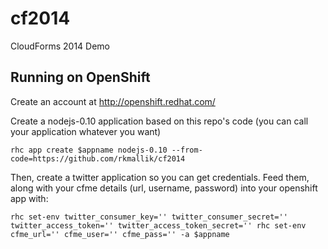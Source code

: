 cf2014
================

CloudForms 2014 Demo

Running on OpenShift
----------------------------

Create an account at http://openshift.redhat.com/

Create a nodejs-0.10 application based on this repo's code (you can call your application whatever you want)

    rhc app create $appname nodejs-0.10 --from-code=https://github.com/rkmallik/cf2014

Then, create a twitter application so you can get credentials. Feed them, along with your cfme details (url, username, password) into your openshift app with:

    rhc set-env twitter_consumer_key='' twitter_consumer_secret='' twitter_access_token='' twitter_access_token_secret='' rhc set-env cfme_url='' cfme_user='' cfme_pass='' -a $appname
